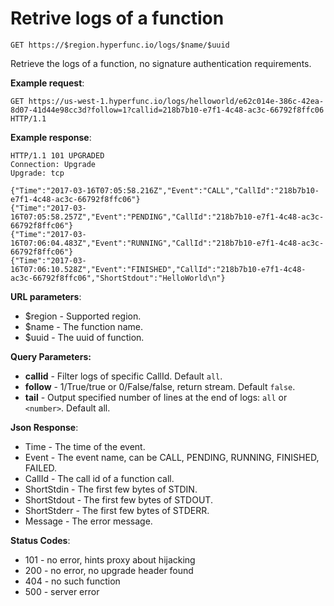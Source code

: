 # Retrive logs of a function

`GET https://$region.hyperfunc.io/logs/$name/$uuid`

Retrieve the logs of a function, no signature authentication requirements.

**Example request**:

```
GET https://us-west-1.hyperfunc.io/logs/helloworld/e62c014e-386c-42ea-8d07-41d44e98cc3d?follow=1?callid=218b7b10-e7f1-4c48-ac3c-66792f8ffc06 HTTP/1.1
```

**Example response**:

```
HTTP/1.1 101 UPGRADED
Connection: Upgrade
Upgrade: tcp

{"Time":"2017-03-16T07:05:58.216Z","Event":"CALL","CallId":"218b7b10-e7f1-4c48-ac3c-66792f8ffc06"}
{"Time":"2017-03-16T07:05:58.257Z","Event":"PENDING","CallId":"218b7b10-e7f1-4c48-ac3c-66792f8ffc06"}
{"Time":"2017-03-16T07:06:04.483Z","Event":"RUNNING","CallId":"218b7b10-e7f1-4c48-ac3c-66792f8ffc06"}
{"Time":"2017-03-16T07:06:10.528Z","Event":"FINISHED","CallId":"218b7b10-e7f1-4c48-ac3c-66792f8ffc06","ShortStdout":"HelloWorld\n"}
```

**URL parameters**:

* $region - Supported region.
* $name - The function name.
* $uuid - The uuid of function.

**Query Parameters:**

- **callid** - Filter logs of specific CallId. Default `all`.
- **follow** - 1/True/true or 0/False/false, return stream. Default `false`.
- **tail** - Output specified number of lines at the end of logs: `all` or `<number>`. Default all.

**Json Response**:

* Time - The time of the event.
* Event - The event name, can be CALL, PENDING, RUNNING, FINISHED, FAILED.
* CallId - The call id of a function call.
* ShortStdin - The first few bytes of STDIN.
* ShortStdout - The first few bytes of STDOUT.
* ShortStderr - The first few bytes of STDERR.
* Message - The error message.

**Status Codes**:

* 101 - no error, hints proxy about hijacking
* 200 - no error, no upgrade header found
* 404 - no such function
* 500 - server error
